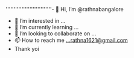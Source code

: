'''''''''''''''''''''''''''''- 👋 Hi, I’m @rathnabangalore
- 👀 I’m interested in ...
- 🌱 I’m currently learning ...
- 💞️ I’m looking to collaborate on ...
- 📫 How to reach me ...rathna1621@gmail.com
- Thank yoi

<!---
rathna76/rathna76 is a ✨ special ✨ repository because its `README.md` (this file) appears on your GitHub profile.
You can click the Preview link to take a look at your changes.
--->
